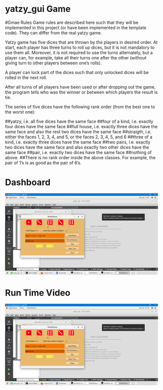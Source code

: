 # yatzy_gui Game
#Gmae Rules
Game rules are described here such that they will be implemented in this project (or have been implemented in the template code). They can differ from the real yatzy game.

Yatzy game has five dices that are thrown by the players in desired order. At start, each player has three turns to roll up dices, but it is not mandatory to use them all. Moreover, it is not required to use the turns alternately, but a player can, for example, take all their turns one after the other (without giving turn to other players between one’s rolls).

A player can lock part of the dices such that only unlocked dices will be rolled in the next roll.

After all turns of all players have been used or after dropping out the game, the program tells who was the winner or between which players the result is tie.

The series of five dices have the following rank order (from the best one to the worst one):

##yatzy, i.e. all five dices have the same face
##four of a kind, i.e. exactly four dices have the same face
##full house, i.e. exactly three dices have the same face and also the rest two dices have the same face
##straigth, i.e. either the faces 1, 2, 3, 4, and 5, or the faces 2, 3, 4, 5, and 6
##three of a kind, i.e. exactly three dices have the same face
##two pairs, i.e. exactly two dices have the same face and also exactly two other dices have the same face
##pair, i.e. exactly two dices have the same face
##nothing of above.
##There is no rank order inside the above classes. For example, the pair of 1’s is as good as the pair of 6’s.

# Dashboard
![Alt text](Dashboard.PNG)

# Run Time Video
[![Video](Dashboard.PNG)](https://www.youtube.com/watch?v=5PoTrsL-bhg)


